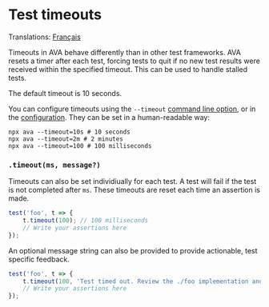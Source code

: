 # Test timeouts

Translations: [Français](https://github.com/avajs/ava-docs/blob/master/fr_FR/docs/07-test-timeouts.md)

Timeouts in AVA behave differently than in other test frameworks. AVA resets a timer after each test, forcing tests to quit if no new test results were received within the specified timeout. This can be used to handle stalled tests.

The default timeout is 10 seconds.

You can configure timeouts using the `--timeout` [command line option](./05-command-line.md), or in the [configuration](./06-configuration.md). They can be set in a human-readable way:

```console
npx ava --timeout=10s # 10 seconds
npx ava --timeout=2m # 2 minutes
npx ava --timeout=100 # 100 milliseconds
```

### `.timeout(ms, message?)`

Timeouts can also be set individiually for each test. A test will fail if the test is not completed after `ms`. These timeouts are reset each time an assertion is made.

```js
test('foo', t => {
	t.timeout(100); // 100 milliseconds
	// Write your assertions here
});
```

An optional message string can also be provided to provide actionable, test specific feedback.

```js
test('foo', t => {
	t.timeout(100, 'Test timed out. Review the ./foo implementation and ensure the retries/timeout configurations are set'); // 100 milliseconds
	// Write your assertions here
});
```
